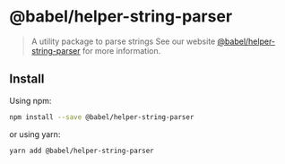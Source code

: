 # @babel/helper-string-parser
> A utility package to parse strings
See our website [@babel/helper-string-parser](https://babeljs.io/docs/babel-helper-string-parser) for more information.
## Install
Using npm:
```sh
npm install --save @babel/helper-string-parser
```
or using yarn:
```sh
yarn add @babel/helper-string-parser
```
